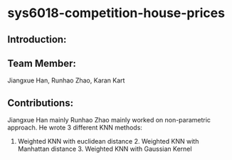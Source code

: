 # sys6018-competition-house-prices

## Introduction:
## 

## Team Member:
Jiangxue Han, Runhao Zhao, Karan Kart

## Contributions:
Jiangxue Han mainly 
Runhao Zhao mainly worked on non-parametric approach. 
He wrote 3 different KNN methods: 
1. Weighted KNN with euclidean distance  2. Weighted KNN with Manhattan distance  3. Weighted KNN with Gaussian Kernel 

